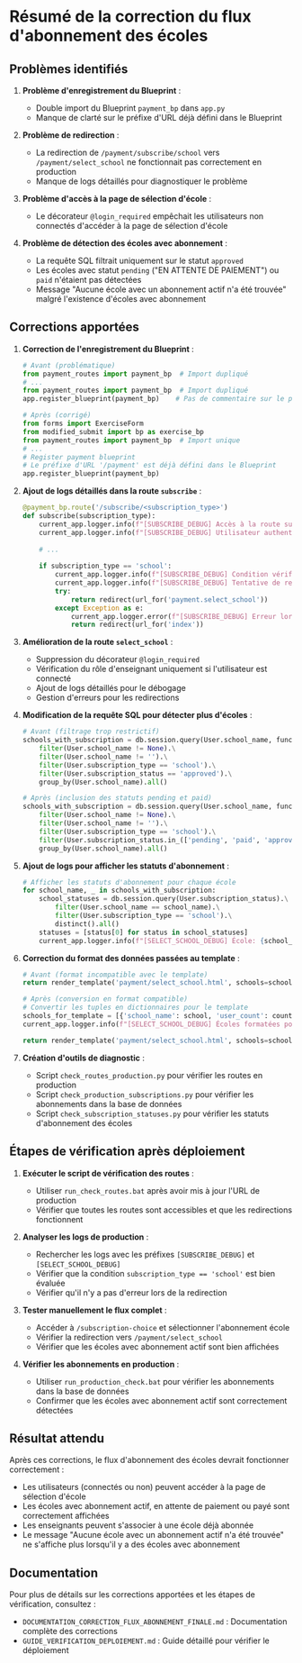 # Résumé de la correction du flux d'abonnement des écoles

## Problèmes identifiés

1. **Problème d'enregistrement du Blueprint** :
   - Double import du Blueprint `payment_bp` dans `app.py`
   - Manque de clarté sur le préfixe d'URL déjà défini dans le Blueprint

2. **Problème de redirection** :
   - La redirection de `/payment/subscribe/school` vers `/payment/select_school` ne fonctionnait pas correctement en production
   - Manque de logs détaillés pour diagnostiquer le problème

3. **Problème d'accès à la page de sélection d'école** :
   - Le décorateur `@login_required` empêchait les utilisateurs non connectés d'accéder à la page de sélection d'école

4. **Problème de détection des écoles avec abonnement** :
   - La requête SQL filtrait uniquement sur le statut `approved`
   - Les écoles avec statut `pending` ("EN ATTENTE DE PAIEMENT") ou `paid` n'étaient pas détectées
   - Message "Aucune école avec un abonnement actif n'a été trouvée" malgré l'existence d'écoles avec abonnement

## Corrections apportées

1. **Correction de l'enregistrement du Blueprint** :
   ```python
   # Avant (problématique)
   from payment_routes import payment_bp  # Import dupliqué
   # ...
   from payment_routes import payment_bp  # Import dupliqué
   app.register_blueprint(payment_bp)    # Pas de commentaire sur le préfixe
   
   # Après (corrigé)
   from forms import ExerciseForm
   from modified_submit import bp as exercise_bp
   from payment_routes import payment_bp  # Import unique
   # ...
   # Register payment blueprint
   # Le préfixe d'URL '/payment' est déjà défini dans le Blueprint
   app.register_blueprint(payment_bp)
   ```

2. **Ajout de logs détaillés dans la route `subscribe`** :
   ```python
   @payment_bp.route('/subscribe/<subscription_type>')
   def subscribe(subscription_type):
       current_app.logger.info(f"[SUBSCRIBE_DEBUG] Accès à la route subscribe avec type={subscription_type}")
       current_app.logger.info(f"[SUBSCRIBE_DEBUG] Utilisateur authentifié: {current_user.is_authenticated}")
       
       # ...
       
       if subscription_type == 'school':
           current_app.logger.info(f"[SUBSCRIBE_DEBUG] Condition vérifiée: subscription_type == 'school'")
           current_app.logger.info(f"[SUBSCRIBE_DEBUG] Tentative de redirection vers {url_for('payment.select_school')}")
           try:
               return redirect(url_for('payment.select_school'))
           except Exception as e:
               current_app.logger.error(f"[SUBSCRIBE_DEBUG] Erreur lors de la redirection: {str(e)}")
               return redirect(url_for('index'))
   ```

3. **Amélioration de la route `select_school`** :
   - Suppression du décorateur `@login_required`
   - Vérification du rôle d'enseignant uniquement si l'utilisateur est connecté
   - Ajout de logs détaillés pour le débogage
   - Gestion d'erreurs pour les redirections

4. **Modification de la requête SQL pour détecter plus d'écoles** :
   ```python
   # Avant (filtrage trop restrictif)
   schools_with_subscription = db.session.query(User.school_name, func.count(User.id).label('user_count')).\
       filter(User.school_name != None).\
       filter(User.school_name != '').\
       filter(User.subscription_type == 'school').\
       filter(User.subscription_status == 'approved').\
       group_by(User.school_name).all()
   
   # Après (inclusion des statuts pending et paid)
   schools_with_subscription = db.session.query(User.school_name, func.count(User.id).label('user_count')).\
       filter(User.school_name != None).\
       filter(User.school_name != '').\
       filter(User.subscription_type == 'school').\
       filter(User.subscription_status.in_(['pending', 'paid', 'approved'])).\
       group_by(User.school_name).all()
   ```

5. **Ajout de logs pour afficher les statuts d'abonnement** :
   ```python
   # Afficher les statuts d'abonnement pour chaque école
   for school_name, _ in schools_with_subscription:
       school_statuses = db.session.query(User.subscription_status).\
           filter(User.school_name == school_name).\
           filter(User.subscription_type == 'school').\
           distinct().all()
       statuses = [status[0] for status in school_statuses]
       current_app.logger.info(f"[SELECT_SCHOOL_DEBUG] École: {school_name}, Statuts: {statuses}")
   ```

6. **Correction du format des données passées au template** :
   ```python
   # Avant (format incompatible avec le template)
   return render_template('payment/select_school.html', schools=schools_with_subscription)
   
   # Après (conversion en format compatible)
   # Convertir les tuples en dictionnaires pour le template
   schools_for_template = [{'school_name': school, 'user_count': count} for school, count in schools_with_subscription]
   current_app.logger.info(f"[SELECT_SCHOOL_DEBUG] Écoles formatées pour le template: {schools_for_template}")
   
   return render_template('payment/select_school.html', schools=schools_for_template)
   ```

7. **Création d'outils de diagnostic** :
   - Script `check_routes_production.py` pour vérifier les routes en production
   - Script `check_production_subscriptions.py` pour vérifier les abonnements dans la base de données
   - Script `check_subscription_statuses.py` pour vérifier les statuts d'abonnement des écoles

## Étapes de vérification après déploiement

1. **Exécuter le script de vérification des routes** :
   - Utiliser `run_check_routes.bat` après avoir mis à jour l'URL de production
   - Vérifier que toutes les routes sont accessibles et que les redirections fonctionnent

2. **Analyser les logs de production** :
   - Rechercher les logs avec les préfixes `[SUBSCRIBE_DEBUG]` et `[SELECT_SCHOOL_DEBUG]`
   - Vérifier que la condition `subscription_type == 'school'` est bien évaluée
   - Vérifier qu'il n'y a pas d'erreur lors de la redirection

3. **Tester manuellement le flux complet** :
   - Accéder à `/subscription-choice` et sélectionner l'abonnement école
   - Vérifier la redirection vers `/payment/select_school`
   - Vérifier que les écoles avec abonnement actif sont bien affichées

4. **Vérifier les abonnements en production** :
   - Utiliser `run_production_check.bat` pour vérifier les abonnements dans la base de données
   - Confirmer que les écoles avec abonnement actif sont correctement détectées

## Résultat attendu

Après ces corrections, le flux d'abonnement des écoles devrait fonctionner correctement :
- Les utilisateurs (connectés ou non) peuvent accéder à la page de sélection d'école
- Les écoles avec abonnement actif, en attente de paiement ou payé sont correctement affichées
- Les enseignants peuvent s'associer à une école déjà abonnée
- Le message "Aucune école avec un abonnement actif n'a été trouvée" ne s'affiche plus lorsqu'il y a des écoles avec abonnement

## Documentation

Pour plus de détails sur les corrections apportées et les étapes de vérification, consultez :
- `DOCUMENTATION_CORRECTION_FLUX_ABONNEMENT_FINALE.md` : Documentation complète des corrections
- `GUIDE_VERIFICATION_DEPLOIEMENT.md` : Guide détaillé pour vérifier le déploiement
